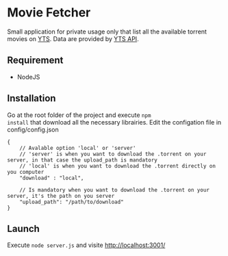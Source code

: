 Movie Fetcher
==============

Small application for private usage only that list all the available torrent movies on [YTS](http://yts.re/). Data are provided by [YTS API](http://yts.re/api).

## Requirement

* NodeJS

## Installation

Go at the root folder of the project and execute <code>npm install</code> that download all the necessary librairies.
Edit the configation file in config/config.json

```
{
    // Avalable option 'local' or 'server'
    // 'server' is when you want to download the .torrent on your server, in that case the upload_path is mandatory
    // 'local' is when you want to download the .torrent directly on you computer
    "download" : "local",

    // Is mandatory when you want to download the .torrent on your server, it's the path on you server
    "upload_path": "/path/to/download"
}
```

## Launch

Execute <code>node server.js</code> and visite [http://localhost:3001/](http://localhost:3001/)
